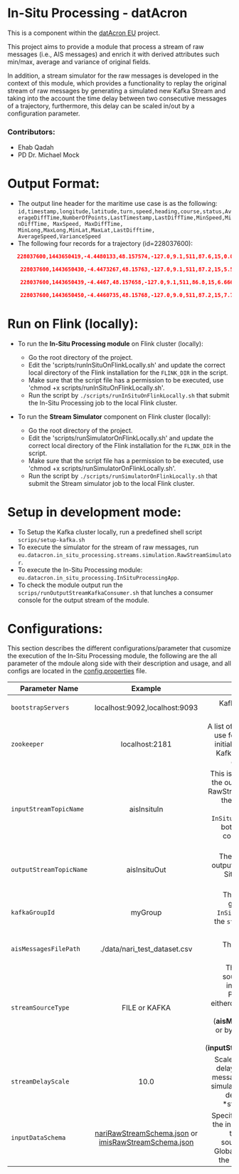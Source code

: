 # In-Situ Processing - datAcron

This is a component within the [datAcron EU](http://www.datacron-project.eu/) project.

This project aims to provide a module that process a stream of raw messages
(i.e., AIS messages) and enrich it with derived attributes such min/max, average and variance of original fields.

In addition, a stream simulator for the raw messages is developed in the context of this module, which provides a functionality to replay the original stream of raw messages by generating a simulated new Kafka Stream and taking into the account the time delay between two consecutive messages of a trajectory, furthermore, this delay can be scaled in/out by a configuration parameter.

### Contributors:
 * Ehab Qadah <br/>
 * PD Dr. Michael Mock

# Output Format:
 * The output line header for the maritime use case is as the following:
 `id,timestamp,longitude,latitude,turn,speed,heading,course,status,AverageDiffTime,NumberOfPoints,LastTimestamp,LastDiffTime,MinSpeed,MinDiffTime, MaxSpeed, MaxDiffTime, MinLong,MaxLong,MinLat,MaxLat,LastDifftime, AverageSpeed,VarianceSpeed `
  * The following four records for a trajectory (id=228037600​):
```json
   228037600,1443650419,-4.4480133,48.157574,-127.0,9.1,511,87.6,15,0.0,1,1443650419,0,9.1,92  23372036854775807,9.1,0,-4.4480133,-4.4480133,48.157574,48.157574,0,9.1,0.0

    228037600,1443650430,-4.4473267,48.15763,-127.0,9.1,511,87.2,15,5.5,2,1443650430,11,9.1,11 ,9.1,11,-4.4480133,-4.4473267,48.157574,48.15763,11,9.1,0.0

    228037600,1443650439,-4.4467,48.157658,-127.0,9.1,511,86.8,15,6.666666666666667,3,14436504 39,9,9.1,9,9.1,11,-4.4480133,-4.4467,48.157574,48.157658,9,9.1,0.0

    228037600,1443650450,-4.4460735,48.15768,-127.0,9.0,511,87.2,15,7.75,4,1443650450,11,9.0,9  ,9.1,11,-4.4480133,-4.4460735,48.157574,48.15768,11,9.075,0.0018749999999841
```
# Run on Flink (locally):
 * To run the **In-Situ Processing module** on Flink cluster (locally):
    * Go the root directory of the project.
    * Edit the 'scripts/runInSituOnFlinkLocally.sh' and update the correct local directory of the Flink installation for the `FLINK_DIR`  in the script.
    * Make sure that the script file has a permission to be executed, use 'chmod +x scripts/runInSituOnFlinkLocally.sh'.
    * Run the script by `./scripts/runInSituOnFlinkLocally.sh` that submit the In-Situ Processing job to the local Flink cluster.

 * To run the **Stream Simulator** component on Flink cluster (locally):
      * Go the root directory of the project.
      * Edit the 'scripts/runSimulatorOnFlinkLocally.sh' and update the correct local directory of the Flink installation for the `FLINK_DIR`  in the script.
      * Make sure that the script file has a permission to be executed, use 'chmod +x scripts/runSimulatorOnFlinkLocally.sh'.
      * Run the script by `./scripts/runSimulatorOnFlinkLocally.sh` that submit the Stream simulator job to the local Flink cluster.    

# Setup in development mode:
* To Setup the Kafka cluster locally, run a predefined shell script `scrips/setup-kafka.sh`
* To execute the simulator for the stream of raw messages, run `eu.datacron.in_situ_processing.streams.simulation.RawStreamSimulator`.
*  To execute the In-Situ Processing module:  `eu.datacron.in_situ_processing.InSituProcessingApp`.
* To check the module output run the `scrips/runOutputStreamKafkaConsumer.sh` that lunches a consumer console for the output stream of the module.


# Configurations:

This section describes the different configurations/parameter that cusomize the execution of the In-Situ Processing module, the following are the all parameter of the mdoule along side with their description and usage, and all configs are located in the [config.properties](/src/main/resources/config.properties) file.

| Parameter  Name        | Example           | Description  | Used In  |
| ------------- |:-------------:| -----:|------------|
| `bootstrapServers`| localhost:9092,localhost:9093| Kafka zookeeper host string| `InSituProcessingApp` & `RawStreamSimulator`|
| `zookeeper`  | localhost:2181|A list of host/port pairs to use for establishing the initial connection to the Kafka cluster, for more details check [here](https://kafka.apache.org/documentation/#brokerconfigs) |`InSituProcessingApp` & `RawStreamSimulator`|
| `inputStreamTopicName` | aisInsituIn|This is the topic name of the output stream of the RawStreamSimulator and the topic name of the input stream of `InSituProcessingApp`, so both components are connected through a Kafka stream |`InSituProcessingApp` & `RawStreamSimulator`|
| `outputStreamTopicName` | aisInsituOut|The topic name of the output stream of the In-Situ Processing (i.e., **enriched stream**)|`InSituProcessingApp` |
| `kafkaGroupId` | myGroup|The Kafka consumer group name for the `InSituProcessingApp` if the `streamSourceType` is set as `KAFKA` |`InSituProcessingApp`|
| `aisMessagesFilePath` | ./data/nari_test_dataset.csv|The path of the input dataset file|`InSituProcessingApp` & `RawStreamSimulator`|
| `streamSourceType` | FILE or KAFKA |This to select which source to be used as input for the In-Situ Processing module eitherdirectly by reading an input file (**aisMessagesFilePath**) <br/>or by ingesting a Kafka stream (**inputStreamTopicName**)|`InSituProcessingApp` |
| `streamDelayScale` | 10.0|Scale factor of the time delay between the raw messages in the Stream simulator (i.e., simulated delay = actual delay *streamDelayScale )| `RawStreamSimulator`|
| `inputDataSchema` | [nariRawStreamSchema.json](/src/main/resources/nariRawStreamSchema.json) or [imisRawStreamSchema.json](/src/main/resources/imisRawStreamSchema.json)| Specifies the schema of the input raw messages to support multiple sources such as IMIS Global and NARI files in the maritime use case|`InSituProcessingApp` & `RawStreamSimulator`|
